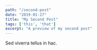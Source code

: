 ```yaml
---
path: "/second-post"
date: "2019-01-27"
title: "My Second Post"
tags: ['this', 'that']
excerpt: "A preview of my second post"
---
```


Sed viverra tellus in hac. 

